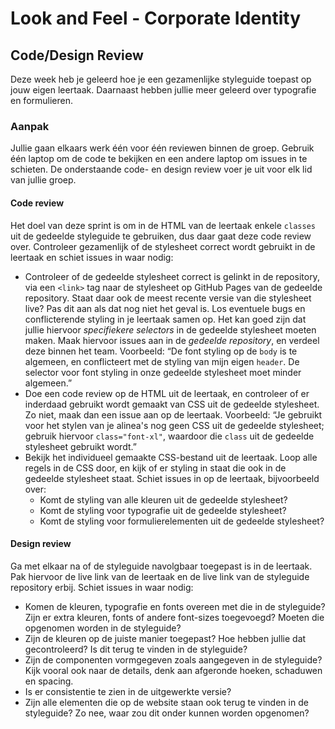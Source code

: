 # Look and Feel - Corporate Identity

## Code/Design Review

Deze week heb je geleerd hoe je een gezamenlijke styleguide toepast op jouw eigen leertaak. Daarnaast hebben jullie meer geleerd over typografie en formulieren. 

<!-- Als er 40 studenten zijn, groepen van 3 maken. 14 groepen maken we dan. -->

### Aanpak

Jullie gaan elkaars werk één voor één reviewen binnen de groep. Gebruik één laptop om de code te bekijken en een andere laptop om issues in te schieten. De onderstaande code- en design review voer je uit voor elk lid van jullie groep. 

#### Code review

Het doel van deze sprint is om in de HTML van de leertaak enkele `classes` uit de gedeelde styleguide te gebruiken, dus daar gaat deze code review over. Controleer gezamenlijk of de stylesheet correct wordt gebruikt in de leertaak en schiet issues in waar nodig:

-   Controleer of de gedeelde stylesheet correct is gelinkt in de repository, via een `<link>` tag naar de stylesheet op GitHub Pages van de gedeelde repository. Staat daar ook de meest recente versie van die stylesheet live? Pas dit aan als dat nog niet het geval is. Los eventuele bugs en conflicterende styling in je leertaak samen op. Het kan goed zijn dat jullie hiervoor _specifiekere selectors_ in de gedeelde stylesheet moeten maken. Maak hiervoor issues aan in de _gedeelde repository_, en verdeel deze binnen het team. Voorbeeld: “De font styling op de `body` is te algemeen, en conflicteert met de styling van mijn eigen `header`. De selector voor font styling in onze gedeelde stylesheet moet minder algemeen.”
-   Doe een code review op de HTML uit de leertaak, en controleer of er inderdaad gebruikt wordt gemaakt van CSS uit de gedeelde stylesheet. Zo niet, maak dan een issue aan op de leertaak. Voorbeeld: “Je gebruikt voor het stylen van je alinea's nog geen CSS uit de gedeelde stylesheet; gebruik hiervoor `class="font-xl"`, waardoor die `class` uit de gedeelde stylesheet gebruikt wordt.”
-   Bekijk het individueel gemaakte CSS-bestand uit de leertaak. Loop alle regels in de CSS door, en kijk of er styling in staat die ook in de gedeelde stylesheet staat. Schiet issues in op de leertaak, bijvoorbeeld over:
    -   Komt de styling van alle kleuren uit de gedeelde stylesheet?
    -   Komt de styling voor typografie uit de gedeelde stylesheet?
    -   Komt de styling voor formulierelementen uit de gedeelde stylesheet?

#### Design review

Ga met elkaar na of de styleguide navolgbaar toegepast is in de leertaak. Pak hiervoor de live link van de leertaak en de live link van de styleguide repository erbij. Schiet issues in waar nodig:

-   Komen de kleuren, typografie en fonts overeen met die in de styleguide? Zijn er extra kleuren, fonts of andere font-sizes toegevoegd? Moeten die opgenomen worden in de styleguide?
-   Zijn de kleuren op de juiste manier toegepast? Hoe hebben jullie dat gecontroleerd? Is dit terug te vinden in de styleguide?
-   Zijn de componenten vormgegeven zoals aangegeven in de styleguide? Kijk vooral ook naar de details, denk aan afgeronde hoeken, schaduwen en spacing.
-   Is er consistentie te zien in de uitgewerkte versie?
-   Zijn alle elementen die op de website staan ook terug te vinden in de styleguide? Zo nee, waar zou dit onder kunnen worden opgenomen?